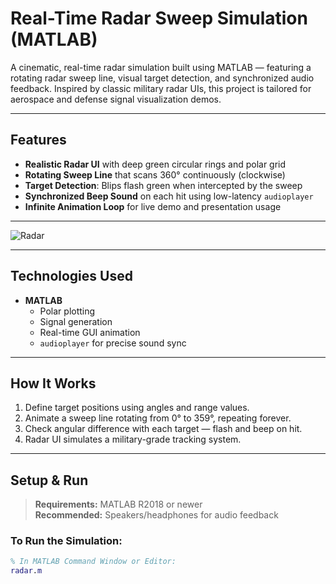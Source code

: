 # Real-Time Radar Sweep Simulation (MATLAB)

A cinematic, real-time radar simulation built using MATLAB — featuring a rotating radar sweep line, visual target detection, and synchronized audio feedback. Inspired by classic military radar UIs, this project is tailored for aerospace and defense signal visualization demos.

---

## Features

- **Realistic Radar UI** with deep green circular rings and polar grid
- **Rotating Sweep Line** that scans 360° continuously (clockwise)
- **Target Detection**: Blips flash green when intercepted by the sweep
- **Synchronized Beep Sound** on each hit using low-latency `audioplayer`
- **Infinite Animation Loop** for live demo and presentation usage

---

![Radar](https://github.com/user-attachments/assets/cf39a706-c8f1-4b8a-8655-13d2971c7c3b)


---

## Technologies Used

- **MATLAB**
  - Polar plotting
  - Signal generation
  - Real-time GUI animation
  - `audioplayer` for precise sound sync

---

## How It Works

1. Define target positions using angles and range values.
2. Animate a sweep line rotating from 0° to 359°, repeating forever.
3. Check angular difference with each target — flash and beep on hit.
4. Radar UI simulates a military-grade tracking system.

---

## Setup & Run

> **Requirements:** MATLAB R2018 or newer  
> **Recommended:** Speakers/headphones for audio feedback

### To Run the Simulation:

```matlab
% In MATLAB Command Window or Editor:
radar.m
